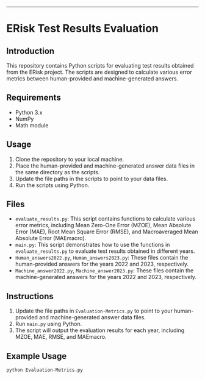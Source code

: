 ---

# ERisk Test Results Evaluation

## Introduction
This repository contains Python scripts for evaluating test results obtained from the ERisk project. The scripts are designed to calculate various error metrics between human-provided and machine-generated answers.

## Requirements
- Python 3.x
- NumPy
- Math module

## Usage
1. Clone the repository to your local machine.
2. Place the human-provided and machine-generated answer data files in the same directory as the scripts.
3. Update the file paths in the scripts to point to your data files.
4. Run the scripts using Python.

## Files
- `evaluate_results.py`: This script contains functions to calculate various error metrics, including Mean Zero-One Error (MZOE), Mean Absolute Error (MAE), Root Mean Square Error (RMSE), and Macroaveraged Mean Absolute Error (MAEmacro).
- `main.py`: This script demonstrates how to use the functions in `evaluate_results.py` to evaluate test results obtained in different years.
- `Human_answers2022.py`, `Human_answers2023.py`: These files contain the human-provided answers for the years 2022 and 2023, respectively.
- `Machine_answer2022.py`, `Machine_answer2023.py`: These files contain the machine-generated answers for the years 2022 and 2023, respectively.

## Instructions
1. Update the file paths in `Evaluation-Metrics.py` to point to your human-provided and machine-generated answer data files.
2. Run `main.py` using Python.
3. The script will output the evaluation results for each year, including MZOE, MAE, RMSE, and MAEmacro.

## Example Usage
```bash
python Evaluation-Metrics.py
```
